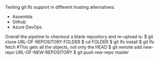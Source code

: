 Testing git lfs support in different hosting alternatives:

* Assembla
* Github
* Azure DevOps

Overall the pipeline to checkout a blank repository and re-upload is:
  $ git clone URL-OF-REPOSITORY FOLDER
  $ cd FOLDER
  $ git lfs install
  $ git lfs fetch #This gets all the objects, not only the HEAD
  $ git remote add new-repo URL-OF-NEW-REPOSITORY
  $ git push rew-repo master
